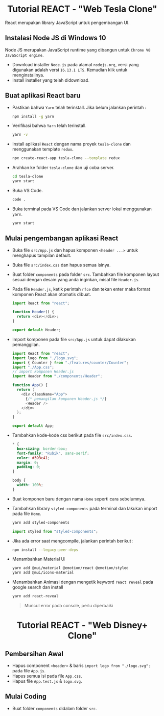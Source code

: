 <h1 align="center">Tutorial REACT - "Web Tesla Clone"</h1>

React merupakan library JavaScript untuk pengembangan UI.

## Instalasi Node JS di Windows 10

Node JS merupakan JavaScript runtime yang dibangun untuk `Chrome V8 JavaScript engine`.

- Download installer `Node.js` pada alamat `nodejs.org`, versi yang digunakan adalah versi `16.13.1 LTS`. Kemudian klik untuk menginstallnya.
- Install installer yang telah didownload.

## Buat aplikasi React baru

- Pastikan bahwa `Yarn` telah terinstall. Jika belum jalankan perintah :

  ```bash
  npm install -g yarn
  ```

- Verifikasi bahwa `Yarn` telah terinstall.

  ```bash
  yarn -v
  ```

- Install aplikasi `React` dengan nama proyek `tesla-clone` dan menggunakan template `redux`.

  ```bash
  npx create-react-app tesla-clone --template redux
  ```

- Arahkan ke folder `tesla-clone` dan uji coba server.

  ```bash
  cd tesla-clone
  yarn start
  ```

- Buka VS Code.

  ```bash
  code .
  ```

- Buka terminal pada VS Code dan jalankan server lokal menggunakan `yarn`.

  ```bash
  yarn start
  ```

## Mulai pengembangan aplikasi React

- Buka file `src/App.js` dan hapus komponen `<header ...>` untuk menghapus tampilan default.
- Buka file `src/index.css` dan hapus semua isinya.
- Buat folder `components` pada folder `src`. Tambahkan file komponen layout sesuai dengan desain yang anda inginkan, misal file `Header.js`.
- Pada file `Header.js`, ketik perintah `rfce` dan tekan enter maka format komponen React akan otomatis dibuat.

  ```javascript
  import React from "react";

  function Header() {
    return <div></div>;
  }

  export default Header;
  ```

- Import komponen pada file `src/App.js` untuk dapat dilakukan pemanggilan.

  ```javascript
  import React from "react";
  import logo from "./logo.svg";
  import { Counter } from "./features/counter/Counter";
  import "./App.css";
  // import komponen Header.js
  import Header from "./components/Header";

  function App() {
    return (
      <div className="App">
        {/* pemangilan komponen Header.js */}
        <Header />
      </div>
    );
  }

  export default App;
  ```

- Tambahkan kode-kode css berikut pada file `src/index.css`.

  ```css
  * {
    box-sizing: border-box;
    font-family: "Rubik", sans-serif;
    color: #393c41;
    margin: 0;
    padding: 0;
  }

  body {
    width: 100%;
  }
  ```

- Buat komponen baru dengan nama `Home` seperti cara sebelumnya.
- Tambahkan library `styled-components` pada terminal dan lakukan import pada file `Home`.

  ```bash
  yarn add styled-components
  ```

  ```javascript
  import styled from "styled-components";
  ```

- Jika ada error saat mengcompile, jalankan perintah berikut :

  ```bash
  npm install --legacy-peer-deps
  ```

- Menambahkan Material UI

  ```bash
  yarn add @mui/material @emotion/react @emotion/styled
  yarn add @mui/icons-material
  ```

- Menambahkan Animasi dengan mengetik keyword `react reveal` pada google search dan install

  ```bash
  yarn add react-reveal
  ```

  > Muncul error pada console, perlu diperbaiki

<h1 align="center">Tutorial REACT - "Web Disney+ Clone"</h1>

## Pembersihan Awal

- Hapus component `<header>` & baris `import logo from "./logo.svg";` pada file `App.js`.
- Hapus semua isi pada file `App.css`.
- Hapus file `App.test.js` & `logo.svg`.

## Mulai Coding

- Buat folder `components` didalam folder `src`.
